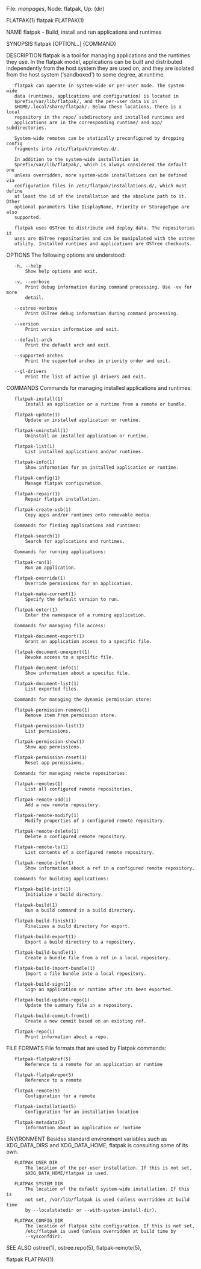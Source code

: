 File: *manpages*,  Node: flatpak,  Up: (dir)

FLATPAK(1)                          flatpak                         FLATPAK(1)



NAME
       flatpak - Build, install and run applications and runtimes

SYNOPSIS
       flatpak [OPTION...] {COMMAND}

DESCRIPTION
       flatpak is a tool for managing applications and the runtimes they use.
       In the flatpak model, applications can be built and distributed
       independently from the host system they are used on, and they are
       isolated from the host system ('sandboxed') to some degree, at runtime.

       flatpak can operate in system-wide or per-user mode. The system-wide
       data (runtimes, applications and configuration) is located in
       $prefix/var/lib/flatpak/, and the per-user data is in
       $HOME/.local/share/flatpak/. Below these locations, there is a local
       repository in the repo/ subdirectory and installed runtimes and
       applications are in the corresponding runtime/ and app/ subdirectories.

       System-wide remotes can be statically preconfigured by dropping config
       fragments into /etc/flatpak/remotes.d/.

       In addition to the system-wide installation in
       $prefix/var/lib/flatpak/, which is always considered the default one
       unless overridden, more system-wide installations can be defined via
       configuration files in /etc/flatpak/installations.d/, which must define
       at least the id of the installation and the absolute path to it. Other
       optional parameters like DisplayName, Priority or StorageType are also
       supported.

       flatpak uses OSTree to distribute and deploy data. The repositories it
       uses are OSTree repositories and can be manipulated with the ostree
       utility. Installed runtimes and applications are OSTree checkouts.

OPTIONS
       The following options are understood:

       -h, --help
           Show help options and exit.

       -v, --verbose
           Print debug information during command processing. Use -vv for more
           detail.

       --ostree-verbose
           Print OSTree debug information during command processing.

       --version
           Print version information and exit.

       --default-arch
           Print the default arch and exit.

       --supported-arches
           Print the supported arches in priority order and exit.

       --gl-drivers
           Print the list of active gl drivers and exit.

COMMANDS
       Commands for managing installed applications and runtimes:

       flatpak-install(1)
           Install an application or a runtime from a remote or bundle.

       flatpak-update(1)
           Update an installed application or runtime.

       flatpak-uninstall(1)
           Uninstall an installed application or runtime.

       flatpak-list(1)
           List installed applications and/or runtimes.

       flatpak-info(1)
           Show information for an installed application or runtime.

       flatpak-config(1)
           Manage flatpak configuration.

       flatpak-repair(1)
           Repair flatpak installation.

       flatpak-create-usb(1)
           Copy apps and/or runtimes onto removable media.

       Commands for finding applications and runtimes:

       flatpak-search(1)
           Search for applications and runtimes.

       Commands for running applications:

       flatpak-run(1)
           Run an application.

       flatpak-override(1)
           Override permissions for an application.

       flatpak-make-current(1)
           Specify the default version to run.

       flatpak-enter(1)
           Enter the namespace of a running application.

       Commands for managing file access:

       flatpak-document-export(1)
           Grant an application access to a specific file.

       flatpak-document-unexport(1)
           Revoke access to a specific file.

       flatpak-document-info(1)
           Show information about a specific file.

       flatpak-document-list(1)
           List exported files.

       Commands for managing the dynamic permission store:

       flatpak-permission-remove(1)
           Remove item from permission store.

       flatpak-permission-list(1)
           List permissions.

       flatpak-permission-show(1)
           Show app permissions.

       flatpak-permission-reset(1)
           Reset app permissions.

       Commands for managing remote repositories:

       flatpak-remotes(1)
           List all configured remote repositories.

       flatpak-remote-add(1)
           Add a new remote repository.

       flatpak-remote-modify(1)
           Modify properties of a configured remote repository.

       flatpak-remote-delete(1)
           Delete a configured remote repository.

       flatpak-remote-ls(1)
           List contents of a configured remote repository.

       flatpak-remote-info(1)
           Show information about a ref in a configured remote repository.

       Commands for building applications:

       flatpak-build-init(1)
           Initialize a build directory.

       flatpak-build(1)
           Run a build command in a build directory.

       flatpak-build-finish(1)
           Finalizes a build directory for export.

       flatpak-build-export(1)
           Export a build directory to a repository.

       flatpak-build-bundle(1)
           Create a bundle file from a ref in a local repository.

       flatpak-build-import-bundle(1)
           Import a file bundle into a local repository.

       flatpak-build-sign(1)
           Sign an application or runtime after its been exported.

       flatpak-build-update-repo(1)
           Update the summary file in a repository.

       flatpak-build-commit-from(1)
           Create a new commit based on an existing ref.

       flatpak-repo(1)
           Print information about a repo.

FILE FORMATS
       File formats that are used by Flatpak commands:

       flatpak-flatpakref(5)
           Reference to a remote for an application or runtime

       flatpak-flatpakrepo(5)
           Reference to a remote

       flatpak-remote(5)
           Configuration for a remote

       flatpak-installation(5)
           Configuration for an installation location

       flatpak-metadata(5)
           Information about an application or runtime

ENVIRONMENT
       Besides standard environment variables such as XDG_DATA_DIRS and
       XDG_DATA_HOME, flatpak is consulting some of its own.

       FLATPAK_USER_DIR
           The location of the per-user installation. If this is not set,
           $XDG_DATA_HOME/flatpak is used.

       FLATPAK_SYSTEM_DIR
           The location of the default system-wide installation. If this is
           not set, /var/lib/flatpak is used (unless overridden at build time
           by --localstatedir or --with-system-install-dir).

       FLATPAK_CONFIG_DIR
           The location of flatpak site configuration. If this is not set,
           /etc/flatpak is used (unless overridden at build time by
           --sysconfdir).

SEE ALSO
       ostree(1), ostree.repo(5), flatpak-remote(5),



flatpak                                                             FLATPAK(1)
